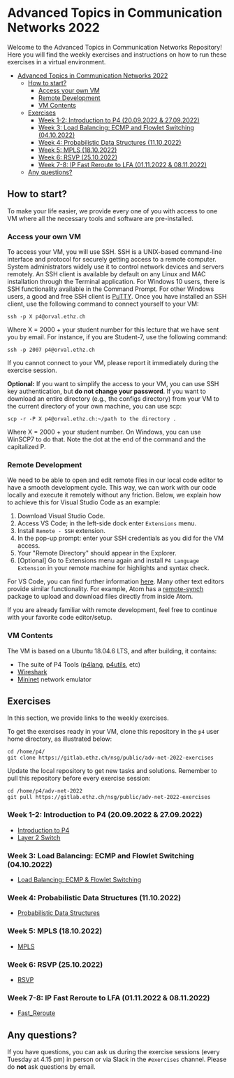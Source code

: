 # Advanced Topics in Communication Networks 2022

Welcome to the Advanced Topics in Communication Networks Repository!
Here you will find the weekly exercises and instructions on how to run these exercises in a virtual environment.

<!-- TOC depthTo:3 -->

- [Advanced Topics in Communication Networks 2022](#advanced-topics-in-communication-networks-2022)
  - [How to start?](#how-to-start)
    - [Access your own VM](#access-your-own-vm)
    - [Remote Development](#remote-development)
    - [VM Contents](#vm-contents)
  - [Exercises](#exercises)
    - [Week 1-2: Introduction to P4 (20.09.2022 & 27.09.2022)](#week-1-2-introduction-to-p4-20092022--27092022)
    - [Week 3: Load Balancing: ECMP and Flowlet Switching (04.10.2022)](#week-3-load-balancing-ecmp-and-flowlet-switching-04102022)
    - [Week 4: Probabilistic Data Structures (11.10.2022)](#week-4-probabilistic-data-structures-11102022)
    - [Week 5: MPLS (18.10.2022)](#week-5-mpls-18102022)
    - [Week 6: RSVP (25.10.2022)](#week-6-rsvp-25102022)
    - [Week 7-8: IP Fast Reroute to LFA (01.11.2022 & 08.11.2022)](#week-7-8-ip-fast-reroute-to-lfa-01112022--08112022)
  - [Any questions?](#any-questions)

<!-- /TOC -->

## How to start?

To make your life easier, we provide every one of you with access to one VM where all the necessary tools and software are pre-installed.

### Access your own VM

To access your VM, you will use SSH. SSH is a UNIX-based command-line interface and protocol for securely getting access
to a remote computer. System administrators widely use it to control network devices
and servers remotely. An SSH client is available by default on any Linux and MAC installation
through the Terminal application. For Windows 10 users, there is SSH functionality available in the Command Prompt. For other Windows users, a good and free SSH client is [PuTTY](https://www.chiark.greenend.org.uk/~sgtatham/putty/).
Once you have installed an SSH client, use the following command to connect yourself to your
VM:

```
ssh -p X p4@orval.ethz.ch
```

Where X = 2000 + your student number for this lecture that we have sent you by email.
For instance, if you are Student-7, use the following command:

```
ssh -p 2007 p4@orval.ethz.ch
```

If you cannot connect to your VM,
please report it immediately during the exercise session.

**Optional:**
If you want to simplify the access to your VM, you can use SSH key authentication, but **do not change your
password**. If you want to download an entire directory (e.g., the configs directory) from your
VM to the current directory of your own machine, you can use scp:

```
scp -r -P X p4@orval.ethz.ch:~/path to the directory .
```

Where X = 2000 + your student number. On Windows, you can use WinSCP7 to do that. Note the
dot at the end of the command and the capitalized P.

### Remote Development

We need to be able to open and edit remote files in our local code editor to have a smooth development cycle. This way, we can work with our code locally and execute it remotely without any friction. Below, we explain how to achieve this for Visual Studio Code as an example:

1) Download Visual Studio Code.
2) Access VS Code; in the left-side dock enter `Extensions` menu.
3) Install `Remote - SSH` extension.
4) In the pop-up prompt: enter your SSH credentials as you did for the VM access.
5) Your "Remote Directory" should appear in the Explorer.
6) [Optional] Go to Extensions menu again and install `P4 Language Extension` in your remote machine for highlights and syntax check.

For VS Code, you can find further information [here](https://code.visualstudio.com/docs/remote/ssh).
Many other text editors provide similar functionality. For example, Atom has a [remote-synch](https://atom.io/packages/remote-sync) package to upload and download files directly from inside Atom.

If you are already familiar with remote development, feel free to continue with your favorite code editor/setup.

### VM Contents

The VM is based on a Ubuntu 18.04.6 LTS, and after building, it contains:

* The suite of P4 Tools ([p4lang](https://github.com/p4lang/), [p4utils](https://github.com/nsg-ethz/p4-utils), etc)
* [Wireshark](https://www.wireshark.org/)
* [Mininet](http://mininet.org/) network emulator

## Exercises

In this section, we provide links to the weekly exercises.

To get the exercises ready in your VM, clone this repository in the `p4` user home directory, as illustrated below:

```
cd /home/p4/
git clone https://gitlab.ethz.ch/nsg/public/adv-net-2022-exercises
```

Update the local repository to get new tasks and solutions.
Remember to pull this repository before every exercise session:

```
cd /home/p4/adv-net-2022
git pull https://gitlab.ethz.ch/nsg/public/adv-net-2022-exercises
```

### Week 1-2: Introduction to P4 (20.09.2022 & 27.09.2022)

* [Introduction to P4](./01-P4_Introduction)
* [Layer 2 Switch](./02-L2_Switching)

### Week 3: Load Balancing: ECMP and Flowlet Switching (04.10.2022)

 * [Load Balancing: ECMP & Flowlet Switching](./03-Load_Balancing)

### Week 4: Probabilistic Data Structures (11.10.2022)

 * [Probabilistic Data Structures](./04-Probabilistic_Data_Structures)

### Week 5: MPLS (18.10.2022)

 * [MPLS](./05-MPLS)

 ### Week 6: RSVP (25.10.2022)

 * [RSVP](./06-RSVP)

### Week 7-8: IP Fast Reroute to LFA (01.11.2022 & 08.11.2022)

 * [Fast_Reroute](./07-Fast_reroute)

## Any questions?

If you have questions, you can ask us during the exercise sessions (every Tuesday at 4.15 pm) in person or via Slack in the `#exercises` channel. Please do **not** ask questions by email.
